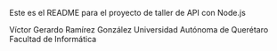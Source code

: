 Este es el README para el proyecto de taller de API con Node.js

Víctor Gerardo Ramírez González
Universidad Autónoma de Querétaro
Facultad de Informática
